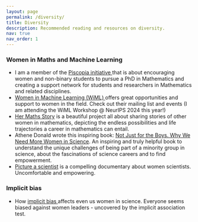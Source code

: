 ```yaml
---
layout: page
permalink: /diversity/
title: Diversity
description: Recommended reading and resources on diversity.
nav: true
nav_order: 1
---
```



### Women in Maths and Machine Learning
- I am a member of the <a href="https://piscopia.co.uk/">Piscopia initiative </a> that is about encouraging women and non-binary students to pursue a PhD in Mathematics and creating a support network for students and researchers in Mathematics and related disciplines.
- <a href="https://www.wiml.org/>"> Women in Machine Learning (WiML) </a> offers great opportunities and support to women in the field. Check out their mailing list and events (I am attending the WiML Workshop @ NeurIPS 2024 this year!)
- <a href="https://hermathsstory.eu/">Her Maths Story</a> is a beautiful project all about sharing stories of other women in mathematics, depicting the endless possibilities and life trajectories a career in mathematics can entail.
- Athene Donald wrote this inspiring book: <a href="https://global.oup.com/academic/product/not-just-for-the-boys-9780192893406?cc=gb&lang=en&"> Not Just for the Boys.
Why We Need More Women in Science</a>. An inspiring and truly helpful book to understand the unique challenges of being part of a minority group in science, about the fascinations of science careers and to find empowerment.
- <a href="https://www.pictureascientist.com/"> Picture a scientist</a> is a compelling documentary about women scientists. Uncomfortable and empowering.

### Implicit bias
- How <a href="https://www.aauw.org/resources/article/iat/">implicit bias </a> affects even us women in science. Everyone seems biased against women leaders - uncovered by the implicit association test.
